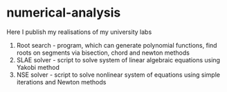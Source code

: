 # numerical-analysis
Here I publish my realisations of my university labs

1) Root search - program, which can generate polynomial functions, find roots on segments via bisection, chord and newton methods 
2) SLAE solver - script to solve system of linear algebraic equations using Yakobi method
3) NSE solver - script to solve nonlinear system of equations using simple iterations and Newton methods
